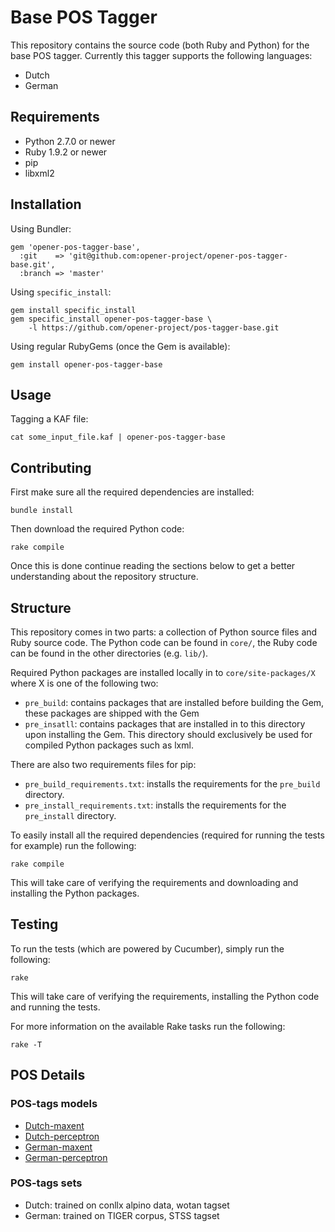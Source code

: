 # Base POS Tagger

This repository contains the source code (both Ruby and Python) for the base
POS tagger. Currently this tagger supports the following languages:

* Dutch
* German

## Requirements

* Python 2.7.0 or newer
* Ruby 1.9.2 or newer
* pip
* libxml2

## Installation

Using Bundler:

    gem 'opener-pos-tagger-base',
      :git    => 'git@github.com:opener-project/opener-pos-tagger-base.git',
      :branch => 'master'

Using `specific_install`:

    gem install specific_install
    gem specific_install opener-pos-tagger-base \
        -l https://github.com/opener-project/pos-tagger-base.git

Using regular RubyGems (once the Gem is available):

    gem install opener-pos-tagger-base

## Usage

Tagging a KAF file:

    cat some_input_file.kaf | opener-pos-tagger-base

## Contributing

First make sure all the required dependencies are installed:

    bundle install

Then download the required Python code:

    rake compile

Once this is done continue reading the sections below to get a better
understanding about the repository structure.

## Structure

This repository comes in two parts: a collection of Python source files and
Ruby source code. The Python code can be found in `core/`, the Ruby code can be
found in the other directories (e.g. `lib/`).

Required Python packages are installed locally in to `core/site-packages/X`
where X is one of the following two:

* `pre_build`: contains packages that are installed before building the Gem,
  these packages are shipped with the Gem
* `pre_insatll`: contains packages that are installed in to this directory upon
  installing the Gem. This directory should exclusively be used for compiled
  Python packages such as lxml.

There are also two requirements files for pip:

* `pre_build_requirements.txt`: installs the requirements for the `pre_build`
  directory.
* `pre_install_requirements.txt`: installs the requirements for the
  `pre_install` directory.

To easily install all the required dependencies (required for running the tests
for example) run the following:

    rake compile

This will take care of verifying the requirements and downloading and
installing the Python packages.

## Testing

To run the tests (which are powered by Cucumber), simply run the following:

    rake

This will take care of verifying the requirements, installing the Python code
and running the tests.

For more information on the available Rake tasks run the following:

    rake -T

## POS Details

### POS-tags models

* [Dutch-maxent](http://opennlp.sourceforge.net/models-1.5/nl-pos-maxent.bin)
* [Dutch-perceptron](http://opennlp.sourceforge.net/models-1.5/nl-pos-perceptron.bin)
* [German-maxent](http://opennlp.sourceforge.net/models-1.5/de-pos-maxent.bin)
* [German-perceptron](http://opennlp.sourceforge.net/models-1.5/de-pos-perceptron.bin)

### POS-tags sets

* Dutch: trained on conllx alpino data, wotan tagset
* German: trained on TIGER corpus, STSS tagset
